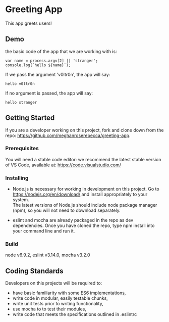 # Greeting App

This app greets users!

## Demo

the basic code of the app that we are working with is:
```
var name = process.argv[2] || 'stranger';
console.log(`hello ${name}`);
```

If we pass the argument 'v0ltr0n', the app will say:

```
hello v0ltr0n
```

If no argument is passed, the app will say:

```
hello stranger
```

## Getting Started

If you are a developer working on this project, fork and clone down from the repo: https://github.com/meghanroserebecca/greeting-app.

### Prerequisites

You will need a stable code editor: we recommend the latest stable version of VS Code, available at: https://code.visualstudio.com/

### Installing

- Node.js is necessary for working in development on this project. Go to https://nodejs.org/en/download/ and install appropriately to your system.<br />
The latest versions of Node.js should include node package manager (npm), so you will not need to download separately.

- eslint and mocha are already packaged in the repo as dev dependencies. Once you have cloned the repo, type npm install into your command line and run it.

### Build
 
node v6.9.2, eslint v3.14.0, mocha v3.2.0

## Coding Standards

Developers on this projects will be required to:
- have basic familiarity with some ES6 implementations,
- write code in modular, easily testable chunks,
- write unit tests prior to writing functionality,
- use mocha to to test their modules,
- write code that meets the specifications outlined in .eslintrc


